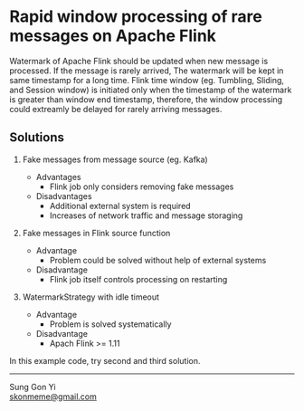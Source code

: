 # Rapid window processing of rare messages on Apache Flink

Watermark of Apache Flink should be updated when new message is processed. If the message is rarely arrived, The watermark will be kept in same timestamp for a long time.
Flink time window (eg. Tumbling, Sliding, and Session window) is initiated only when the timestamp of the watermark is greater than window end timestamp, therefore, the window processing could extreamly be delayed for rarely arriving messages.

## Solutions

1. Fake messages from message source (eg. Kafka)
    * Advantages
        * Flink job only considers removing fake messages
    * Disadvantages
        * Additional external system is required
        * Increases of network traffic and message storaging

2. Fake messages in Flink source function
    * Advantage
        * Problem could be solved without help of external systems
    * Disadvantage
        * Flink job itself controls processing on restarting

3. WatermarkStrategy with idle timeout
    * Advantage
       * Problem is solved systematically
    * Disadvantage
       * Apach Flink >= 1.11

In this example code, try second and third solution.

---

Sung Gon Yi  
<skonmeme@gmail.com>

